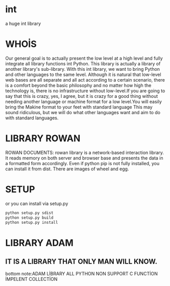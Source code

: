 # int
a huge int library
# WHOİS
Our general goal is to actually present the low level at a high level and fully integrate all library functions int Python. This library is actually a library of another library's sub-library. With this int library, we want to bring Python and other languages to the same level. Although it is natural that low-level web bases are all separate and all act according to a certain scenario, there is a comfort beyond the basic philosophy and no matter how high the technology is, there is no infrastructure without low-level.If you are going to say that this is crazy, yes, I agree, but it is crazy for a good thing without needing another language or machine format for a low level.You will easily bring the Makine format to your feet with standard language
This may sound ridiculous, but we will do what other languages want and aim to do with standard languages.
# LIBRARY ROWAN
ROWAN DOCUMENTS:
rowan library is a network-based interaction library. It reads memory on both server and browser base and presents the data in a formatted form accordingly. Even if python pip is not fully installed, you can install it from dist. There are images of wheel and egg.
# SETUP
or you can install via setup.py


```bash
python setup.py sdist
python setup.py build
python setup.py install
```

# LIBRARY ADAM
IT IS A LIBRARY THAT ONLY MAN WILL KNOW.
- 
bottom note:ADAM LİBRARY ALL PYTHON NON SUPPORT C FUNCTİON İMPELENT COLLECTİON
